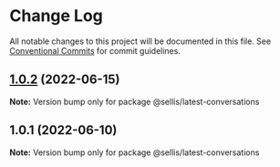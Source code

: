 # Change Log

All notable changes to this project will be documented in this file.
See [Conventional Commits](https://conventionalcommits.org) for commit guidelines.

## [1.0.2](https://github.com/scottellis64/lerna-monorepo/compare/@sellis/latest-conversations@1.0.1...@sellis/latest-conversations@1.0.2) (2022-06-15)

**Note:** Version bump only for package @sellis/latest-conversations





## 1.0.1 (2022-06-10)

**Note:** Version bump only for package @sellis/latest-conversations
